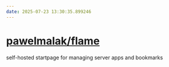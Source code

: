 ```yaml
---
date: 2025-07-23 13:30:35.899246
---
```


# [pawelmalak/flame](https://github.com/pawelmalak/flame)

self-hosted startpage for managing server apps and bookmarks